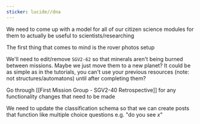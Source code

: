```yaml
---
sticker: lucide//dna
---
```

We need to come up with a model for all of our citizen science modules for them to actually be useful to scientists/researching

The first thing that comes to mind is the rover photos setup

We'll need to edit/remove `SGV2-62` so that minerals aren't being burned between missions.
Maybe we just move them to a new planet? It could be as simple as in the tutorials, you can't use your previous resources (note: not structures/automatons) until after completing them?

Go through [[First Mission Group - SGV2-40 Retrospective]] for any functionality changes that need to be made

We need to update the classification schema so that we can create posts that function like multiple choice questions e.g. "do you see *x*"